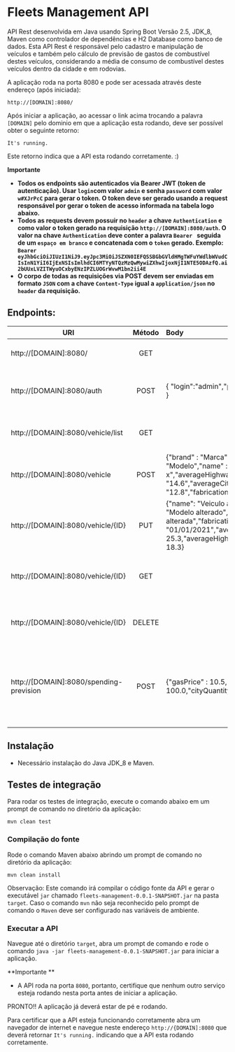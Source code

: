 # Fleets Management API

API Rest desenvolvida em Java usando Spring Boot Versão 2.5, JDK_8, Maven como controlador de dependências e H2 Database como banco de dados.
Esta API Rest é responsável pelo cadastro e manipulação de veículos e também pelo cálculo de previsão de gastos de combustível destes veículos, considerando a média de consumo de combustível destes veículos dentro da cidade e em rodovias.

A aplicação roda na porta 8080 e pode ser acessada através deste endereço (após iniciada):

`http://[DOMAIN]:8080/`

Após iniciar a aplicação, ao acessar o link acima trocando a palavra `[DOMAIN]` pelo dominio em que a aplicação esta rodando, deve ser possível obter o seguinte retorno:

`It's running.`

Este retorno indica que a API esta rodando corretamente. :)

**Importante**

- **Todos os endpoints são autenticados via Bearer JWT (token de autenticação). Usar `login`com valor `admin` e senha `password` com valor `w#XJrPcC` para gerar o token. O token deve ser gerado usando a request responsável por gerar o token de acesso informada na tabela logo abaixo.**
- **Todos as requests devem possuir no `header` a chave `Authentication` e como valor o token gerado na requisição `http://[DOMAIN]:8080/auth`. O valor na chave `Authentication`  deve conter a palavra `Bearer ` seguida de um `espaço em branco` e concatenada com o `token` gerado. Exemplo: `Bearer eyJhbGciOiJIUzI1NiJ9.eyJpc3MiOiJSZXN0IEFQSSBGbGVldHMgTWFuYWdlbWVudCIsInN1YiI6IjExNSIsImlhdCI6MTYyNTQzMzQwMywiZXhwIjoxNjI1NTE5ODAzfQ.ai2bUUxLVZITWyuOCxbyENzIPZLUOGrWvwM1bn2ii4E`**
- **O corpo de todas as requisições via POST devem ser enviadas em formato `JSON` com a chave `Content-Type` igual a `application/json` no `header` da requisição.** 

## Endpoints:
| URI                                                 |    Método     |  Body                                              |  Finalidade                                        |
|-----------------------------------------------------|:-------------:|:---------------------------------------------------|:---------------------------------------------------|
| http://[DOMAIN]:8080/                               |  GET          |                                                    | Verificar se a API está rodando.                   |
| http://[DOMAIN]:8080/auth                           |  POST         |{ "login":"admin","password": "w#XJrPcC" }          | Realizar a autenticação, retorna o token de acesso |
| http://[DOMAIN]:8080/vehicle/list                   |  GET          |                                                    | Retorna uma lista paginada dos veículos            |
| http://[DOMAIN]:8080/vehicle                        |  POST         |{"brand" : "Marca","model" : "Modelo","name" : "Veiculo x","averageHighwayConsumption" : "14.6","averageCityConsumption" : "12.8","fabricationDate" : "12/12/2000"}                                                    | Cadastra um novo veículo           |
| http://[DOMAIN]:8080/vehicle/{ID}                   |  PUT          |{"name": "Veiculo alterado","model": "Modelo alterado", "brand": "Marca alterada","fabricationDate": "01/01/2021","averageCityConsumption": 25.3,"averageHighwayConsumption": 18.3}                                                    | Atualiza os dados do veículo informado pelo `{ID}`.            |
| http://[DOMAIN]:8080/vehicle/{ID}                   |  GET          |                                                    | Retorna os dados do veículo informado pelo `{ID}`            |
| http://[DOMAIN]:8080/vehicle/{ID}                   |  DELETE       |                                                    | Deleta o registro do veículo informado pelo `{ID}`            |
| http://[DOMAIN]:8080/spending-prevision             |  POST         |  {"gasPrice" : 10.5,	"highwayQuantity": 100.0,"cityQuantity" : 100}                                                  | Retorna uma lista de previsão de gastos de combustível ranqueada pelo valor total previsto.             |

## Instalação 

 - Necessário instalação do Java JDK_8 e Maven.

## Testes de integração

Para rodar os testes de integração, execute o comando abaixo em um prompt de comando no diretório da aplicação:

``mvn clean test``


### Compilação do fonte

Rode o comando Maven abaixo abrindo um prompt de comando no diretório da aplicação:

``mvn clean install``

Observação: Este comando irá compilar o código fonte da API e gerar o executável `jar` chamado `fleets-management-0.0.1-SNAPSHOT.jar` na pasta `target`. Caso o comando `mvn` não seja reconhecido pelo prompt de comando o `Maven` deve ser configurado nas variáveis de ambiente.

### Executar a API

Navegue até o diretório `target`, abra um prompt de comando e rode o comando `java -jar fleets-management-0.0.1-SNAPSHOT.jar` para iniciar a aplicação.


**Importante **
- A API roda na porta `8080`, portanto, certifique que nenhum outro serviço esteja rodando nesta porta antes de iniciar a aplicação.

PRONTO!! A aplicação já deverá estar de pé e rodando.

Para certificar que a API esteja funcionando corretamente abra um navegador de internet e navegue neste endereço `http://{DOMAIN]:8080` que deverá retornar `It's running.` indicando que a API esta rodando corretamente.


